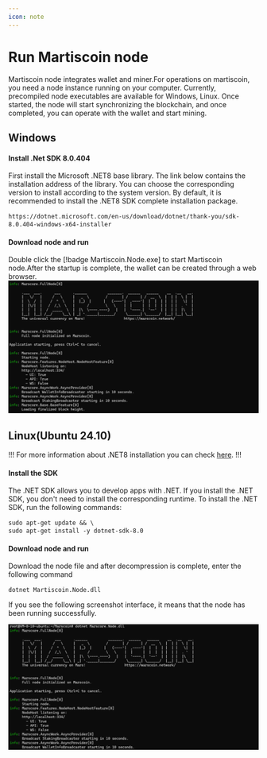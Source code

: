 ```yaml
---
icon: note
---
```

# Run Martiscoin node


Martiscoin node integrates wallet and miner.For operations on martiscoin, you need a node instance running on your computer. Currently, precompiled node executables are available for Windows, Linux. Once started, the node will start synchronizing the blockchain, and once completed, you can operate with the wallet and start mining.

## Windows

#### Install .Net SDK 8.0.404

First install the Microsoft .NET8 base library. The link below contains the installation address of the library. You can choose the corresponding version to install according to the system version. By default, it is recommended to install the .NET8 SDK complete installation package.

```
https://dotnet.microsoft.com/en-us/download/dotnet/thank-you/sdk-8.0.404-windows-x64-installer
```

#### Download node and run

Double click the [!badge Martiscoin.Node.exe] to start Martiscoin node.After the startup is complete, the wallet can be created through a web browser.
![Run a Martiscoin node](/static/node-1.png)


## Linux(Ubuntu 24.10)

!!!
For more information about .NET8 installation you can check [here](
https://learn.microsoft.com/en-us/dotnet/core/install/linux-ubuntu-install?tabs=dotnet8&pivots=os-linux-ubuntu-2410).
!!!

#### Install the SDK

The .NET SDK allows you to develop apps with .NET. If you install the .NET SDK, you don't need to install the corresponding runtime. To install the .NET SDK, run the following commands:

```
sudo apt-get update && \
sudo apt-get install -y dotnet-sdk-8.0
```

#### Download node and run

Download the node file and after decompression is complete, enter the following command

```
dotnet Martiscoin.Node.dll
```
If you see the following screenshot interface, it means that the node has been running successfully.

![Run a Martiscoin node](/static/node-2.png)